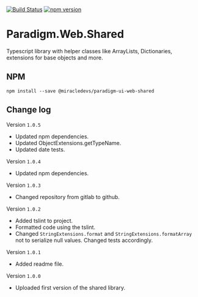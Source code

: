 [![Build Status](https://travis-ci.org/MiracleDevs/Paradigm.Web.Shared.svg?branch=master)](https://travis-ci.org/MiracleDevs/Paradigm.Web.Shared)
[![npm version](https://badge.fury.io/js/%40miracledevs%2Fparadigm-ui-web-shared.svg)](https://badge.fury.io/js/%40miracledevs%2Fparadigm-ui-web-shared)

# Paradigm.Web.Shared
Typescript library with helper classes like ArrayLists, Dictionaries, extensions for base objects and more.

NPM
---
```
npm install --save @miracledevs/paradigm-ui-web-shared
```


Change log
---

Version `1.0.5`
- Updated npm dependencies.
- Updated ObjectExtensions.getTypeName.
- Updated date tests.

Version `1.0.4`
- Updated npm dependencies.

Version `1.0.3`
- Changed repository from gitlab to github.

Version `1.0.2`
- Added tslint to project.
- Formatted code using the tslint.
- Changed `StringExtensions.format` and `StringExtensions.formatArray` not to serialize null values.
  Changed tests accordingly.

Version `1.0.1`
- Added readme file.

Version `1.0.0`
- Uploaded first version of the shared library.
